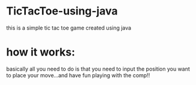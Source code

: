 # TicTacToe-using-java
this is a simple tic tac toe game created using java
# how it works:
basically all you need to do is that you need to input the position you want to place your move...and have fun playing with the comp!!
